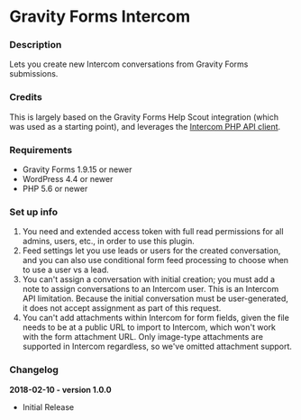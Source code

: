 # Gravity Forms Intercom
 
### Description 

Lets you create new Intercom conversations from Gravity Forms submissions.

### Credits

This is largely based on the Gravity Forms Help Scout integration (which was used as a starting point), and leverages the [Intercom PHP API client](https://github.com/intercom/intercom-php).

### Requirements

 - Gravity Forms 1.9.15 or newer
 - WordPress 4.4 or newer
 - PHP 5.6 or newer

### Set up info

1. You need and extended access token with full read permissions for all admins, users, etc., in order to use this plugin.
2. Feed settings let you use leads or users for the created conversation, and you can also use conditional form feed processing to choose when to use a user vs a lead.
3. You can't assign a conversation with initial creation; you must add a note to assign conversations to an Intercom user. This is an Intercom API limitation. Because the initial conversation must be user-generated, it does not accept assignment as part of this request.
4. You can't add attachments within Intercom for form fields, given the file needs to be at a public URL to import to Intercom, which won't work with the form attachment URL. Only image-type attachments are supported in Intercom regardless, so we've omitted attachment support.

### Changelog

**2018-02-10 - version 1.0.0**   
 * Initial Release
